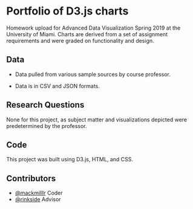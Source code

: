 # Portfolio of D3.js charts

Homework upload for Advanced Data Visualization Spring 2019 at the University of Miami. Charts are derived from a set of assignment requirements and were graded on functionality and design.

## Data

- Data pulled from various sample sources by course professor.

- Data is in CSV and JSON formats.

## Research Questions

None for this project, as subject matter and visualizations depicted were predetermined by the professor.


## Code

This project was built using D3.js, HTML, and CSS.


## Contributors

- [@mackmilllr](https://twitter.com/mackmilllr) Coder
- [@rinkside](https://twitter.com/rinkside) Advisor

